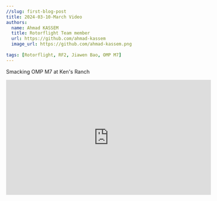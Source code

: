 ```yaml
---
//slug: first-blog-post
title: 2024-03-10-March Video
authors:
  name: Ahmad KASSEM
  title: Rotorflight Team member
  url: https://github.com/ahmad-kassem
  image_url: https://github.com/ahmad-kassem.png
  
tags: [Rotorflight, RF2, Jiawen Bao, OMP M7]
---
```


Smacking OMP M7 at Ken's Ranch

<iframe width="560" height="315" src="https://www.youtube.com/embed/LCF3BCu3PY4?si=xa2uIhJXe1UZh1Co" title="YouTube video player" frameborder="0" allow="accelerometer; autoplay; clipboard-write; encrypted-media; gyroscope; picture-in-picture; web-share" allowfullscreen></iframe>
